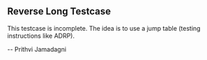 ## Reverse Long Testcase

This testcase is incomplete. The idea is to use a jump table (testing instructions like ADRP).

-- Prithvi Jamadagni